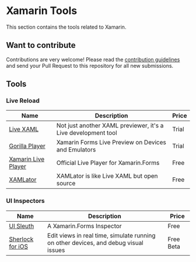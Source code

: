 # Xamarin Tools

This section contains the tools related to Xamarin.

## Want to contribute

Contributions are very welcome! Please read the [contribution guidelines](contributing-guidelines.md) and send your Pull Request to this repository for all new submissions.

## Tools

### Live Reload

Name | Description | Price
---- | ----------- | -----
[Live XAML](http://www.livexaml.com/) | Not just another XAML previewer, it's a Live development tool | Trial
[Gorilla Player](http://gorillaplayer.com/) | Xamarin Forms Live Preview on Devices and Emulators | Trial
[Xamarin Live Player](https://www.xamarin.com/live) | Official Live Player for Xamarin.Forms | Free
[XAMLator](https://github.com/ylatuya/XAMLator) | XAMLator is like Live XAML but open source | Free

### UI Inspectors

Name | Description | Price
---- | ----------- | -----
[UI Sleuth](https://github.com/michaeled/uisleuth) | A Xamarin.Forms Inspector | Free
[Sherlock for iOS](https://sherlock.inspiredcode.io/) | Edit views in real time, simulate running on other devices, and debug visual issues | Free Beta